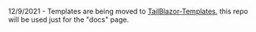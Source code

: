 12/9/2021 - Templates are being moved to [TailBlazor-Templates](https://github.com/McNerdius/TailBlazor-Templates), this repo will be used just for the "docs" page.

